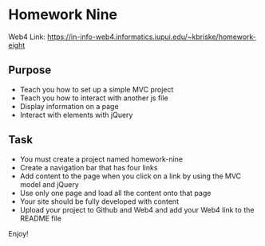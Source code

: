 # Homework Nine

Web4 Link:
https://in-info-web4.informatics.iupui.edu/~kbriske/homework-eight

## Purpose
- Teach you how to set up a simple MVC project
- Teach you how to interact with another js file
- Display information on a page
- Interact with elements with jQuery

## Task
- You must create a project named homework-nine
- Create a navigation bar that has four links 
- Add content to the page when you click on a link by using the MVC model and jQuery
- Use only one page and load all the content onto that page 
- Your site should be fully developed with content
- Upload your project to Github and Web4 and add your Web4 link to the README file

Enjoy!
